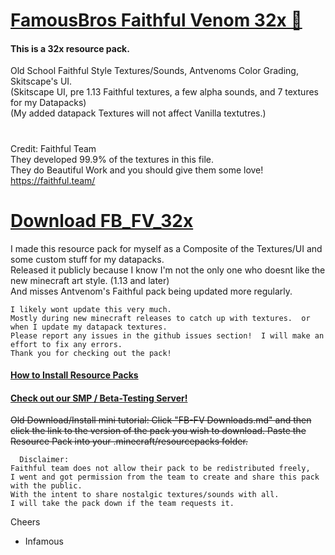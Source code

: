 # [FamousBros Faithful Venom 32x 🎥](https://youtube.com/gxeGCGpJq7A)
#### This is a 32x resource pack.
Old School Faithful Style Textures/Sounds, Antvenoms Color Grading, Skitscape's UI.  
(Skitscape UI, pre 1.13 Faithful textures, a few alpha sounds, and 7 textures for my Datapacks)  
(My added datapack Textures will not affect Vanilla textutres.)  
#  
Credit: Faithful Team  
They developed 99.9% of the textures in this file.  
They do Beautiful Work and you should give them some love!  
https://faithful.team/  

# [Download FB_FV_32x](https://github.com/InfamousMusicify/FamousBros-Faithful-Venom/blob/master/FB-FV%20Downloads.md)

I made this resource pack for myself as a Composite of the Textures/UI and some custom stuff for my datapacks.  
Released it publicly because I know I'm not the only one who doesnt like the new minecraft art style. (1.13 and later)  
And misses Antvenom's Faithful pack being updated more regularly.  
~~~
I likely wont update this very much.  
Mostly during new minecraft releases to catch up with textures.  or when I update my datapack textures.  
Please report any issues in the github issues section!  I will make an effort to fix any errors.  
Thank you for checking out the pack!  
~~~
#### [How to Install Resource Packs](https://youtu.be/gxeGCGpJq7A)  

#### [Check out our SMP / Beta-Testing Server!](https://tinyurl.com/FBSMCForum)  
 
~~Old Download/Install mini tutorial:  Click "FB-FV Downloads.md" and then click the link to the version of the pack you wish to download.
Paste the Resource Pack into your .minecraft/resourcepacks folder.~~
~~~
  Disclaimer:
Faithful team does not allow their pack to be redistributed freely,  
I went and got permission from the team to create and share this pack with the public.  
With the intent to share nostalgic textures/sounds with all.  
I will take the pack down if the team requests it.  
~~~

Cheers

- Infamous

